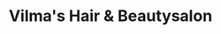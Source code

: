 ---
title: "Vilma's Hair & Beautysalon"
url: /nottwil/vilmas-hair-und-beautysalon/
shop: Friseur
---